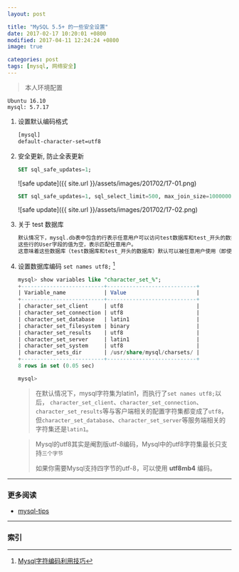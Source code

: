 ```yaml
---
layout: post

title: "MySQL 5.5+ 的一些安全设置"
date: 2017-02-17 10:20:01 +0800
modified: 2017-04-11 12:24:24 +0800
image: true

categories: post
tags: [mysql, 网络安全]
---
```


>本人环境配置
```
Ubuntu 16.10
mysql: 5.7.17
```

1. 设置默认编码格式
    ```apache
    [mysql]
    default-character-set=utf8
    ```

1. 安全更新, 防止全表更新
    ```sql
    SET sql_safe_updates=1;
    ```

    ![safe update]({{ site.url }}/assets/images/201702/17-01.png)

    ```sql
    SET sql_safe_updates=1, sql_select_limit=500, max_join_size=1000000;
    ```

    ![safe update]({{ site.url }}/assets/images/201702/17-02.png)

1. 关于 test 数据库
    ```txt
    默认情况下，mysql.db表中包含的行表示任意用户可以访问test数据库和test_开头的数据库。
    这些行的User字段的值为空，表示匹配任意用户。
    这意味着这些数据库（test数据库和test_开头的数据库）默认可以被任意用户使用（即使没有权限的用户）。
    ```

1. 设置数据库编码 `set names utf8;`  [^1]

    ```sql
    mysql> show variables like "character_set_%";
    +--------------------------+----------------------------+
    | Variable_name            | Value                      |
    +--------------------------+----------------------------+
    | character_set_client     | utf8                       |
    | character_set_connection | utf8                       |
    | character_set_database   | latin1                     |
    | character_set_filesystem | binary                     |
    | character_set_results    | utf8                       |
    | character_set_server     | latin1                     |
    | character_set_system     | utf8                       |
    | character_sets_dir       | /usr/share/mysql/charsets/ |
    +--------------------------+----------------------------+
    8 rows in set (0.05 sec)

    mysql>
    ```

    > 在默认情况下，mysql字符集为latin1，而执行了`set names utf8;`以后，
    `character_set_client`、`character_set_connection`、`character_set_results`等与客户端相关的配置字符集都变成了`utf8`，
    但`character_set_database`、`character_set_server`等服务端相关的字符集还是`latin1`。

    >Mysql的utf8其实是阉割版utf-8编码，Mysql中的utf8字符集最长只支持`三个字节`
    >
    >如果你需要Mysql支持四字节的utf-8，可以使用 **utf8mb4** 编码。

---
### 更多阅读
- [mysql-tips](https://dev.mysql.com/doc/refman/5.7/en/mysql-tips.html)

---
### 索引

[^1]: [Mysql字符编码利用技巧](https://www.leavesongs.com/PENETRATION/mysql-charset-trick.html)
